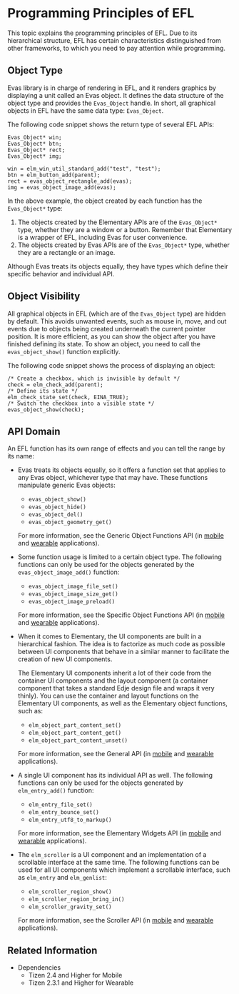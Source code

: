 # Programming Principles of EFL

This topic explains the programming principles of EFL. Due to its hierarchical structure, EFL has certain characteristics distinguished from other frameworks, to which you need to pay attention while programming.

## Object Type

Evas library is in charge of rendering in EFL, and it renders graphics by displaying a unit called an Evas object. It defines the data structure of the object type and provides the `Evas_Object` handle. In short, all graphical objects in EFL have the same data type: `Evas_Object`.

The following code snippet shows the return type of several EFL APIs:

```
Evas_Object* win;
Evas_Object* btn;
Evas_Object* rect;
Evas_Object* img;

win = elm_win_util_standard_add("test", "test");
btn = elm_button_add(parent);
rect = evas_object_rectangle_add(evas);
img = evas_object_image_add(evas);
```

In the above example, the object created by each function has the `Evas_Object*` type:

1. The objects created by the Elementary APIs are of the `Evas_Object*` type, whether they are a window or a button. Remember that Elementary is a wrapper of EFL, including Evas for user convenience.
2. The objects created by Evas APIs are of the `Evas_Object*` type, whether they are a rectangle or an image.

Although Evas treats its objects equally, they have types which define their specific behavior and individual API.

## Object Visibility

All graphical objects in EFL (which are of the `Evas_Object` type) are hidden by default. This avoids unwanted events, such as mouse in, move, and out events due to objects being created underneath the current pointer position. It is more efficient, as you can show the object after you have finished defining its state. To show an object, you need to call the `evas_object_show()` function explicitly.

The following code snippet shows the process of displaying an object:

```
/* Create a checkbox, which is invisible by default */
check = elm_check_add(parent);
/* Define its state */
elm_check_state_set(check, EINA_TRUE);
/* Switch the checkbox into a visible state */
evas_object_show(check);
```

## API Domain

An EFL function has its own range of effects and you can tell the range by its name:

- Evas treats its objects equally, so it offers a function set that applies to any Evas object, whichever type that may have. These functions manipulate generic Evas objects:

  - `evas_object_show()`
  - `evas_object_hide()`
  - `evas_object_del()`
  - `evas_object_geometry_get()`

  For more information, see the Generic Object Functions API (in [mobile](../../../api/mobile/latest/group__Evas__Object__Group.html) and [wearable](../../../api/wearable/latest/group__Evas__Object__Group.html) applications).


- Some function usage is limited to a certain object type. The following functions can only be used for the objects generated by the  `evas_object_image_add()` function:

  - `evas_object_image_file_set()`
  - `evas_object_image_size_get()`
  - `evas_object_image_preload()`

  For more information, see the Specific Object Functions API (in [mobile](../../../api/mobile/latest/group__Evas__Object__Specific.html) and [wearable](../../../api/wearable/latest/group__Evas__Object__Specific.html) applications).

- When it comes to Elementary, the UI components are built in a hierarchical fashion. The idea is to factorize as much code as possible between UI components that behave in a similar manner to facilitate the creation of new UI components.

  The Elementary UI components inherit a lot of their code from the container UI components and the layout component (a container component that takes a standard Edje design file and wraps it very thinly). You can use the container and layout functions on the Elementary UI components, as well as the Elementary object functions, such as:

  - `elm_object_part_content_set()`
  - `elm_object_part_content_get()`
  - `elm_object_part_content_unset()`

  For more information, see the General API (in [mobile](../../../api/mobile/latest/group__Elm__General.html) and [wearable](../../../api/wearable/latest/group__Elm__General.html) applications).

- A single UI component has its individual API as well. The following functions can only be used for the objects generated by `elm_entry_add()` function:
  - `elm_entry_file_set()`
  - `elm_entry_bounce_set()`
  - `elm_entry_utf8_to_markup()`

  For more information, see the Elementary Widgets API (in [mobile](../../../api/mobile/latest/group__elm__widget__group.html) and [wearable](../../../api/wearable/latest/group__elm__widget__group.html) applications).

- The `elm_scroller` is a UI component and an implementation of a scrollable interface at the same time. The following functions can be used for all UI components which implement a scrollable interface, such as `elm_entry` and `elm_genlist`:
  - `elm_scroller_region_show()`
  - `elm_scroller_region_bring_in()`
  - `elm_scroller_gravity_set()`

  For more information, see the Scroller API (in [mobile](../../../api/mobile/latest/group__Elm__Scroller__Group.html) and [wearable](../../../api/wearable/latest/group__Elm__Scroller__Group.html) applications).

## Related Information
- Dependencies
  - Tizen 2.4 and Higher for Mobile
  - Tizen 2.3.1 and Higher for Wearable

